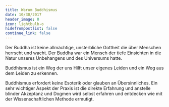 ```yaml
---
title: Warum Buddhismus
date: 10/30/2017
header_image: 0
icon: lightbulb-o
hidefrompostlist: false
continue_link: false
---
```

Der Buddha ist keine allmächtige, unsterbliche Gottheit die über Menschen herrscht und wacht. Der Buddha war ein Mensch der tiefe Einsichten in die Natur unseres Unbehangens und des Universums hatte.

Buddhismus ist ein Weg der uns Hilft unser eigenes Leiden und ein Weg aus dem Leiden zu erkennen.

Buddhismus erfordert keine Esoterik oder glauben an Übersinnliches. Ein sehr wichtiger Aspekt der Praxis ist die direkte Erfahrung und anstelle blinder Akzeptanz und Dogmen wird selbst erfahren und entdecken wie mit der Wissenschaftlichen Methode ermutigt.